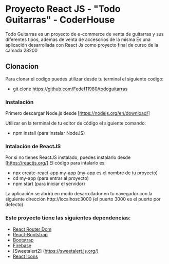 # Proyecto React JS - "Todo Guitarras" - CoderHouse

Todo Guitarras es un proyecto de e-commerce de venta de guitarras y sus diferentes tipos, ademas de venta de accesorios de la misma
Es una aplicación desarrollada con React Js como proyecto final de curso de la camada 28200

## Clonacion

Para clonar el codigo puedes utilizar desde tu terminal el siguiente codigo:

- git clone https://github.com/Fedef11980/todoguitarras

### Instalación

Primero descargar Node.js desde [https://nodejs.org/en/download/]

Utilizar en la terminal de tu editor de código el siguiente comando:

- npm install (para instalar NodeJS)

### Intalación de ReactJS

Por si no tienes ReactJS instalado, puedes instalarlo desde [https://reactjs.org/]
El código para intalarlo es:

- npx create-react-app my-app (my-app es el nombre de tu proyecto)
- cd my-app (para entrar al proyecto)
- npm start (para iniciar el servidor)

La aplicación se abrirá en modo desarrollador en tu navegador con la siguiente dirección http://localhost:3000 (el puerto 3000 es el puerto por defecto)

### Este proyecto tiene las siguientes dependencias:

- [React Router Dom](https://v5.reactrouter.com/web/guides/quick-start)
- [React-Bootstrap](https://react-bootstrap.github.io/)
- [Bootstrap](https://getbootstrap.com/)
- [Firebase](https://firebase.google.com/?hl=es-419)
- [Sweetalert2] (https://sweetalert.js.org/)
- [React Icons](https://react-icons.github.io/react-icons/)
